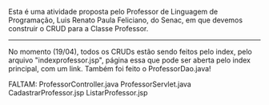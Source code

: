 Esta é uma atividade proposta pelo Professor de Linguagem de Programação, Luis Renato Paula Feliciano, do Senac, em que devemos construir o CRUD para a Classe Professor.

---

No momento (19/04), todos os CRUDs estão sendo feitos pelo index, pelo arquivo "indexprofessor.jsp", página essa que pode ser aberta pelo index principal, com um link.
Também foi feito o ProfessorDao.java!

FALTAM:
ProfessorController.java
ProfessorServlet.java
CadastrarProfessor.jsp
ListarProfessor.jsp